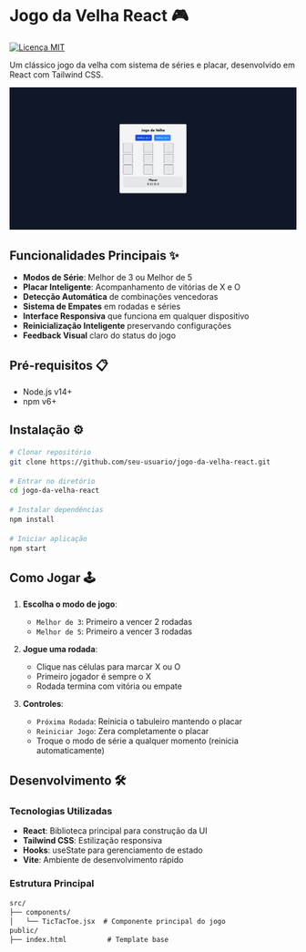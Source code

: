 # Jogo da Velha React 🎮

[![Licença MIT](https://img.shields.io/badge/Licença-MIT-blue.svg)](https://opensource.org/licenses/MIT)

Um clássico jogo da velha com sistema de séries e placar, desenvolvido em React com Tailwind CSS.

![Captura de Tela do Jogo](screenshot.png) <!-- Adicione uma imagem real do seu jogo -->

## Funcionalidades Principais ✨

- **Modos de Série**: Melhor de 3 ou Melhor de 5
- **Placar Inteligente**: Acompanhamento de vitórias de X e O
- **Detecção Automática** de combinações vencedoras
- **Sistema de Empates** em rodadas e séries
- **Interface Responsiva** que funciona em qualquer dispositivo
- **Reinicialização Inteligente** preservando configurações
- **Feedback Visual** claro do status do jogo

## Pré-requisitos 📋

- Node.js v14+
- npm v6+

## Instalação ⚙️

```bash
# Clonar repositório
git clone https://github.com/seu-usuario/jogo-da-velha-react.git

# Entrar no diretório
cd jogo-da-velha-react

# Instalar dependências
npm install

# Iniciar aplicação
npm start
```

## Como Jogar 🕹️

1. **Escolha o modo de jogo**:
   - `Melhor de 3`: Primeiro a vencer 2 rodadas
   - `Melhor de 5`: Primeiro a vencer 3 rodadas

2. **Jogue uma rodada**:
   - Clique nas células para marcar X ou O
   - Primeiro jogador é sempre o X
   - Rodada termina com vitória ou empate

3. **Controles**:
   - `Próxima Rodada`: Reinicia o tabuleiro mantendo o placar
   - `Reiniciar Jogo`: Zera completamente o placar
   - Troque o modo de série a qualquer momento (reinicia automaticamente)

## Desenvolvimento 🛠️

### Tecnologias Utilizadas
- **React**: Biblioteca principal para construção da UI
- **Tailwind CSS**: Estilização responsiva
- **Hooks**: useState para gerenciamento de estado
- **Vite**: Ambiente de desenvolvimento rápido

### Estrutura Principal
```plaintext
src/
├── components/
│   └── TicTacToe.jsx  # Componente principal do jogo
public/
├── index.html          # Template base